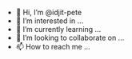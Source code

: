 - 👋 Hi, I’m @idjit-pete
- 👀 I’m interested in ...
- 🌱 I’m currently learning ...
- 💞️ I’m looking to collaborate on ...
- 📫 How to reach me ...

<!---
idjit-pete/idjit-pete is a ✨ special ✨ repository because its `README.md` (this file) appears on your GitHub profile.
You can click the Preview link to take a look at your changes.
--->
